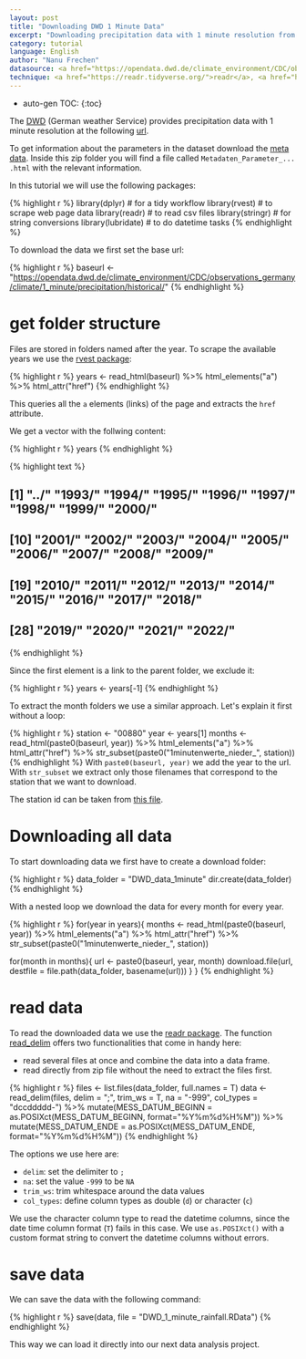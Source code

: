 ```yaml
---
layout: post
title: "Downloading DWD 1 Minute Data"
excerpt: "Downloading precipitation data with 1 minute resolution from the DWD"
category: tutorial
language: English
author: "Nanu Frechen"
datasource: <a href="https://opendata.dwd.de/climate_environment/CDC/observations_germany/climate/1_minute">DWD opendata</a>
technique: <a href="https://readr.tidyverse.org/">readr</a>, <a href="https://httr.r-lib.org/index.html">httr</a>, <a href="https://stringr.tidyverse.org/articles/stringr.html">stringr</a>
---
```




* auto-gen TOC:
{:toc}


The [DWD](https://www.dwd.de/EN/Home/home_node.html) (German weather Service) provides precipitation data with 1 minute resolution at the following [url](https://opendata.dwd.de/climate_environment/CDC/observations_germany/climate/1_minute/precipitation/historical/).

To get information about the parameters in the dataset download the [meta data](https://opendata.dwd.de/climate_environment/CDC/observations_germany/climate/1_minute/precipitation/meta_data/). Inside this zip folder you will find a file called `Metadaten_Parameter_... .html` with the relevant information.

In this tutorial we will use the following packages:

{% highlight r %}
library(dplyr) # for a tidy workflow
library(rvest) # to scrape web page data
library(readr) # to read csv files
library(stringr) # for string conversions
library(lubridate) # to do datetime tasks
{% endhighlight %}


To download the data we first set the base url:


{% highlight r %}
baseurl <- "https://opendata.dwd.de/climate_environment/CDC/observations_germany/climate/1_minute/precipitation/historical/"
{% endhighlight %}

# get folder structure

Files are stored in folders named after the year. To scrape the available years we use the [rvest package](https://rvest.tidyverse.org/):


{% highlight r %}
years <- read_html(baseurl) %>%
  html_elements("a") %>%
  html_attr("href")
{% endhighlight %}

This queries all the `a` elements (links) of the page and extracts the `href` attribute.

We get a vector with the follwing content:


{% highlight r %}
years
{% endhighlight %}



{% highlight text %}
##  [1] "../"   "1993/" "1994/" "1995/" "1996/" "1997/" "1998/" "1999/" "2000/"
## [10] "2001/" "2002/" "2003/" "2004/" "2005/" "2006/" "2007/" "2008/" "2009/"
## [19] "2010/" "2011/" "2012/" "2013/" "2014/" "2015/" "2016/" "2017/" "2018/"
## [28] "2019/" "2020/" "2021/" "2022/"
{% endhighlight %}

Since the first element is a link to the parent folder, we exclude it:


{% highlight r %}
years <- years[-1]
{% endhighlight %}

To extract the month folders we use a similar approach. Let's explain it first without a loop:


{% highlight r %}
station <- "00880"
year <- years[1]
months <- read_html(paste0(baseurl, year)) %>%
    html_elements("a") %>%
    html_attr("href") %>%
    str_subset(paste0("1minutenwerte_nieder_", station))
{% endhighlight %}
With `paste0(baseurl, year)` we add the year to the url. With `str_subset` we extract only those filenames that correspond to the station that we want to download.

The station id can be taken from [this file](https://opendata.dwd.de/climate_environment/CDC/help/ein_min_rr_Beschreibung_Stationen.txt).

# Downloading all data

To start downloading data we first have to create a download folder:

{% highlight r %}
data_folder = "DWD_data_1minute"
dir.create(data_folder)
{% endhighlight %}


With a nested loop we download the data for every month for every year.


{% highlight r %}
for(year in years){
  months <- read_html(paste0(baseurl, year)) %>%
    html_elements("a") %>%
    html_attr("href") %>%
    str_subset(paste0("1minutenwerte_nieder_", station))
  
  for(month in months){
    url <- paste0(baseurl, year, month)
    download.file(url, destfile = file.path(data_folder, basename(url)))
  }
}
{% endhighlight %}

# read data

To read the downloaded data we use the [readr package](https://readr.tidyverse.org/). The function [read_delim](https://readr.tidyverse.org/reference/read_delim.html) offers two functionalities that come in handy here:
- read several files at once and combine the data into a data frame.
- read directly from zip file without the need to extract the files first.


{% highlight r %}
files <- list.files(data_folder, full.names = T)
data <- read_delim(files, delim = ";", trim_ws = T, na = "-999", col_types = "dccddddd-") %>%
  mutate(MESS_DATUM_BEGINN = as.POSIXct(MESS_DATUM_BEGINN, format="%Y%m%d%H%M")) %>%
  mutate(MESS_DATUM_ENDE = as.POSIXct(MESS_DATUM_ENDE, format="%Y%m%d%H%M")) 
{% endhighlight %}

The options we use here are:
- `delim`: set the delimiter to `;`
- `na`: set the value `-999` to be `NA`
- `trim_ws`: trim whitespace around the data values
- `col_types`: define column types as double (`d`) or character (`c`)

We use the character column type to read the datetime columns, since the date time column format (`T`) fails in this case. We use `as.POSIXct()` with a custom format string to convert the datetime columns without errors.

# save data

We can save the data with the following command:


{% highlight r %}
save(data, file = "DWD_1_minute_rainfall.RData")
{% endhighlight %}

This way we can load it directly into our next data analysis project.

